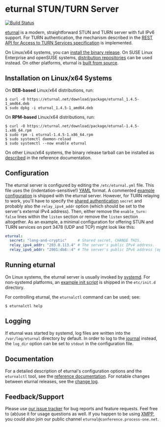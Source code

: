 # eturnal STUN/TURN Server

[![Build Status](https://travis-ci.org/processone/eturnal.svg?branch=master)][1]

[eturnal][2] is a modern, straightforward STUN and TURN server with full IPv6
support. For TURN authentication, the mechanism described in the [REST API for
Access to TURN Services specification][3] is implemented.

On Linux/x64 systems, you can [install the binary
release](#installation-on-linuxx64-systems). On SUSE Linux Enterprise and
openSUSE systems, [distribution repositories][4] can be used instead. On other
platforms, eturnal is [built from source][5].

## Installation on Linux/x64 Systems

On **DEB-based** Linux/x64 distributions, run:

    $ curl -O https://eturnal.net/download/package/eturnal_1.4.5-1_amd64.deb
    $ sudo dpkg -i eturnal_1.4.5-1_amd64.deb

On **RPM-based** Linux/x64 distributions, run:

    $ curl -O https://eturnal.net/download/package/eturnal-1.4.5-1.x86_64.rpm
    $ sudo rpm -i eturnal-1.4.5-1.x86_64.rpm
    $ sudo systemctl daemon-reload
    $ sudo systemctl --now enable eturnal

On other Linux/x64 systems, the binary release tarball can be installed as
[described][6] in the reference documentation.

## Configuration

The eturnal server is configured by editing the `/etc/eturnal.yml` file. This
file uses the (indentation-sensitive!) [YAML][7] format. A commented [example
configuration][8] is shipped with the eturnal server. However, for TURN relaying
to work, you'll have to specify the [shared authentication][3] `secret` and
probably also the `relay_ipv4_addr` option (which should be set to the server's
external IPv4 address). Then, either remove the `enable_turn: false` lines
within the `listen` section or remove the `listen` section altogether. As an
example, a minimal configuration for offering STUN and TURN services on port
3478 (UDP and TCP) might look like this:

```yaml
eturnal:
  secret: "long-and-cryptic"     # Shared secret, CHANGE THIS.
  relay_ipv4_addr: "203.0.113.4" # The server's public IPv4 address.
  relay_ipv6_addr: "2001:db8::4" # The server's public IPv6 address (optional).
```

## Running eturnal

On Linux systems, the eturnal server is usually invoked by [systemd][9]. For
non-systemd platforms, an [example init script][10] is shipped in the
`etc/init.d` directory.

For controlling eturnal, the `eturnalctl` command can be used; see:

    $ eturnalctl help

## Logging

If eturnal was started by systemd, log files are written into the
`/var/log/eturnal` directory by default. In order to log to the [journal][11]
instead, the `log_dir` option can be set to `stdout` in the configuration file.

## Documentation

For a detailed description of eturnal's configuration options and the
`eturnalctl` tool, see the [reference documentation][12]. For notable changes
between eturnal releases, see the [change log][13].

## Feedback/Support

Please use [our issue tracker][14] for bug reports and feature requests. Feel
free to (ab)use it for usage questions as well. If you happen to be using
[XMPP][15], you could also join our public channel
`eturnal@conference.process-one.net`.

 [1]: https://travis-ci.org/processone/eturnal
 [2]: https://eturnal.net/
 [3]: https://tools.ietf.org/html/draft-uberti-behave-turn-rest-00
 [4]: https://software.opensuse.org/download/?package=eturnal&project=devel:languages:erlang
 [5]: https://github.com/processone/eturnal/blob/1.4.5/INSTALL.md
 [6]: https://eturnal.net/documentation/#Installation
 [7]: https://en.wikipedia.org/wiki/YAML
 [8]: https://github.com/processone/eturnal/blob/1.4.5/config/eturnal.yml
 [9]: https://www.freedesktop.org/software/systemd/man/systemctl.html
[10]: https://github.com/processone/eturnal/blob/1.4.5/scripts/eturnal.init
[11]: https://www.freedesktop.org/software/systemd/man/systemd-journald.service.html
[12]: https://eturnal.net/documentation/
[13]: https://github.com/processone/eturnal/blob/1.4.5/CHANGELOG.md
[14]: https://github.com/processone/eturnal/issues
[15]: https://xmpp.org
